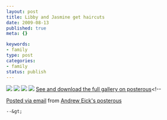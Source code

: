 ```yaml
--- 
layout: post
title: Libby and Jasmine get haircuts
date: 2009-08-13
published: true
meta: {}

keywords: 
- family
type: post
categories: 
- family
status: publish
---
```

[![](http://media.eick.us/2011/05/IMG_0188.jpg.scaled.500.jpg)](http://posterous.com/getfile/files.posterous.com/andreweick/wEweG8nIGsHorlqAVocDADfI4abKiREsfq38lvETJ8pHLMn5PpXFxuxUdPpk/IMG_0188.jpg) ![](http://media.eick.us/2011/05/IMG_0189.jpg) ![](http://media.eick.us/2011/05/IMG_0190.jpg) [![](http://media.eick.us/2011/05/IMG_0187.jpg.scaled.500.jpg)](http://posterous.com/getfile/files.posterous.com/andreweick/k6hsMGieNGbWIPaMfE7lKTMGehfBlz5BEx72ZM0URn26ftaKCk6t5uN0UoBS/IMG_0187.jpg) [See and download the full gallery on posterous](http://andreweick.posterous.com/libby-and-jasmine-get-haircuts)&lt;!--  

  [Posted via email](http://posterous.com)   from [Andrew Eick's posterous](http://andreweick.posterous.com/libby-and-jasmine-get-haircuts)  

    --&gt;
